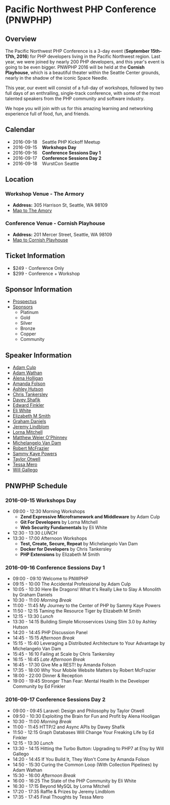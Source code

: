 # Pacific Northwest PHP Conference (PNWPHP)

## Overview

The Pacific Northwest PHP Conference is a 3-day event (**September 15th-17th, 2016**) for PHP developers living in the Pacific Northwest region. Last year, we were joined by nearly 200 PHP developers, and this year's event is going to be even bigger. PNWPHP 2016 will be held at the **Cornish Playhouse**, which is a beautiful theater within the Seattle Center grounds, nearly in the shadow of the iconic Space Needle.

This year, our event will consist of a full-day of workshops, followed by two full days of an enthralling, single-track conference, with some of the most talented speakers from the PHP community and software industry.

We hope you will join with us for this amazing learning and networking experience full of food, fun, and friends.

## Calendar

* 2016-09-18 &nbsp;&nbsp; Seattle PHP Kickoff Meetup
* 2016-09-15 &nbsp;&nbsp; **Workshops Day**
* 2016-09-16 &nbsp;&nbsp; **Conference Sessions Day 1**
* 2016-09-17 &nbsp;&nbsp; **Conference Sessions Day 2**
* 2016-09-18 &nbsp;&nbsp; WurstCon Seattle


## Location

### Workshop Venue - The Armory

* __Address:__ 
 	305 Harrison St, Seattle, WA 98109
* [Map to The Amory](https://www.google.com/maps/place/Armory,+305+Harrison+St,+Seattle,+WA+98109/)

### Conference Venue - Cornish Playhouse

* __Address:__
    201 Mercer Street, Seattle, WA 98109
* [Map to Cornish Playhouse](https://www.google.com/maps/place/201+Mercer+St,+Seattle,+WA+98109/)    

## Ticket Information

* $249 - Conference Only
* $299 - Conference + Workshop

## Sponsor Information

* [Prospectus](sponsors/prospectus.pdf)
* [Sponsors](sponsors/README.md)
  - Platinum
  - Gold
  - Silver
  - Bronze
  - Copper
  - Community

## Speaker Information

* [Adam Culp](speakers/adam-culp.md)
* [Adam Wathan](speakers/adam-wathan.md)
* [Alena Holligan](speakers/alena-holligan.md)
* [Amanda Folson](speakers/amanda-folson.md)
* [Ashley Hutson](speakers/ashley-hutson.md)
* [Chris Tankersley](speakers/chris-tankersley.md)
* [Davey Shafik](speakers/davey-shafik.md)
* [Edward Finkler](speakers/edward-finkler.md)
* [Eli White](speakers/eli-white.md)
* [Elizabeth M Smith](speakers/elizabeth-m-smith.md)
* [Graham Daniels](speakers/graham-daniels.md)
* [Jeremy Lindblom](speakers/jeremy-lindblom.md)
* [Lorna Mitchell](speakers/lorna-mithchell.md)
* [Matthew Weier O'Phinney](speakers/matthew-weier-o-phinney.md)
* [Michelangelo Van Dam](speakers/michelangelo-van-dam.md)
* [Robert McFrazier](speakers/robert-mcfrazier.md)
* [Sammy Kaye Powers](speakers/sammy-kaye-powers.md)
* [Taylor Otwell](speakers/taylor-otwell.md)
* [Tessa Mero](speakers/tessa-mero.md)
* [Will Gallego](speakers/will-gallego.md)

## PNWPHP Schedule

### 2016-09-15 Workshops Day
* 09:00 - 12:30 Morning Workshops
  - **Zend Expressive Microframework and Middleware** by Adam Culp
  - **Git For Developers** by Lorna Mitchell
  - **Web Security Fundamentals** by Eli White
* 12:30 - 13:30 *LUNCH*
* 13:30 - 17:00 Afternoon Workshops 
  - **Test, Create, Secure, Repeat** by Michelangelo Van Dam
  - **Docker for Developers** by Chris Tankersley
  - **PHP Extensions** by Elizabeth M Smith 

### 2016-09-16 Conference Sessions Day 1
* 09:00 - 09:10 Welcome to PNWPHP
* 09:15 - 10:00 The Accidental Professional by Adam Culp
* 10:05 - 10:30 Here Be Dragons! What It's Really Like to Slay A Monolith by Graham Daniels
* 10:30 - 11:00 *Morning Break*
* 11:00 - 11:45 My Journey to the Center of PHP by Sammy Kaye Powers
* 11:50 - 12:15 Taming the Resource Tiger by Elizabeth M Smith
* 12:15 - 13:30 *Lunch*
* 13:30 - 14:15 Building Simple Microservices Using Slim 3.0 by Ashley Hutson
* 14:20 - 14:45 PHP Discussion Panel 
* 14:45 - 15:15 *Afternoon Break*
* 15:15 - 15:40 Leveraging a Distributed Architecture to Your Advantage by Michelangelo Van Dam
* 15:45 - 16:10 Failing at Scale by Chris Tankersley
* 16:15 - 16:45 *Late Afternoon Break*
* 16:45 - 17:30 Give Me a REST! by Amanda Folson
* 17:35 - 18:00 Why Your Mobile Website Matters by Robert McFrazier
* 18:00 - 22:00 Dinner &amp; Reception
* 19:00 - 19:45 Stronger Than Fear: Mental Health In the Developer Community by Ed Finkler


### 2016-09-17 Conference Sessions Day 2
* 09:00 - 09:45 Laravel: Design and Philosophy by Taylor Otwell
* 09:50 - 10:30 Exploiting the Brain for Fun and Profit by Alena Hooligan
* 10:30 - 11:00 *Morning Break*
* 11:00 - 11:45 HTTP/2 and Async APIs by Davey Shafik
* 11:50 - 12:15 Graph Databases Will Change Your Freaking Life by Ed Finkler
* 12:15 - 13:30 *Lunch*
* 13:30 - 14:15 Hitting the Turbo Button: Upgrading to PHP7 at Etsy by Will Gallego
* 14:20 - 14:45 If You Build It, They Won't Come by Amanda Folson
* 14:50 - 15:30 Curing the Common Loop (With Collection Pipelines) by Adam Wathan
* 15:30 - 16:00 *Afternoon Break*
* 16:00 - 16:25 The State of the PHP Community by Eli White
* 16:30 - 17:15 Beyond MySQL by Lorna Mitchell
* 17:20 - 17:35 Raffle & Prizes by Jeremy Lindblom
* 17:35 - 17:45 Final Thoughts by Tessa Mero


